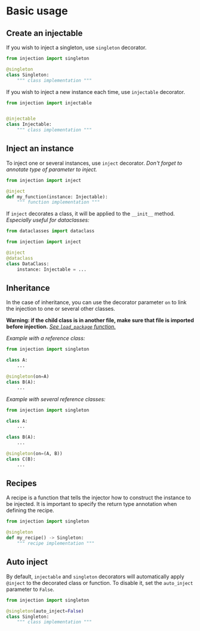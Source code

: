 # Basic usage

## Create an injectable

If you wish to inject a singleton, use `singleton` decorator.

```python
from injection import singleton

@singleton
class Singleton:
    """ class implementation """
```

If you wish to inject a new instance each time, use `injectable` decorator.

```python
from injection import injectable


@injectable
class Injectable:
    """ class implementation """
```

## Inject an instance

To inject one or several instances, use `inject` decorator.
_Don't forget to annotate type of parameter to inject._

```python
from injection import inject

@inject
def my_function(instance: Injectable):
    """ function implementation """
```

If `inject` decorates a class, it will be applied to the `__init__` method.
_Especially useful for dataclasses:_

```python
from dataclasses import dataclass

from injection import inject

@inject
@dataclass
class DataClass:
    instance: Injectable = ...
```

## Inheritance

In the case of inheritance, you can use the decorator parameter `on` to link the injection to one or several other
classes.

**Warning: if the child class is in another file, make sure that file is imported before injection.**
[_See `load_package` function._](utils.md#load_package)

_Example with a reference class:_

```python
from injection import singleton

class A:
    ...

@singleton(on=A)
class B(A):
    ...
```

_Example with several reference classes:_

```python
from injection import singleton

class A:
    ...

class B(A):
    ...

@singleton(on=(A, B))
class C(B):
    ...
```

## Recipes

A recipe is a function that tells the injector how to construct the instance to be injected. It is important to specify 
the return type annotation when defining the recipe.

```python
from injection import singleton

@singleton
def my_recipe() -> Singleton:
    """ recipe implementation """
```

## Auto inject

By default, `injectable` and `singleton` decorators will automatically apply `@inject` to the decorated class or 
function. To disable it, set the `auto_inject` parameter to `False`.

```python
from injection import singleton

@singleton(auto_inject=False)
class Singleton:
    """ class implementation """
```
